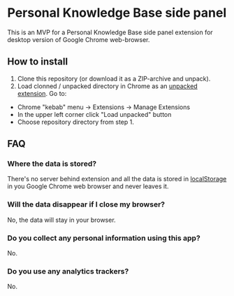 # Personal Knowledge Base side panel

This is an MVP for a Personal Knowledge Base side panel extension for desktop version of Google Chrome web-browser.


## How to install

1. Clone this repository (or download it as a ZIP-archive and unpack).
2. Load clonned / unpacked directory in Chrome as an [unpacked extension](https://developer.chrome.com/docs/extensions/mv3/getstarted/development-basics/#load-unpacked). Go to:
* Chrome "kebab" menu → Extensions → Manage Extensions
* In the upper left corner click "Load unpacked" button
* Choose repository directory from step 1.


## FAQ

### Where the data is stored?
There's no server behind extension and all the data is stored in [localStorage](https://developer.mozilla.org/en-US/docs/Web/API/Window/localStorage) in you Google Chrome web browser and never leaves it.

### Will the data disappear if I close my browser?
No, the data will stay in your browser.

### Do you collect any personal information using this app?
No.

### Do you use any analytics trackers?
No.
